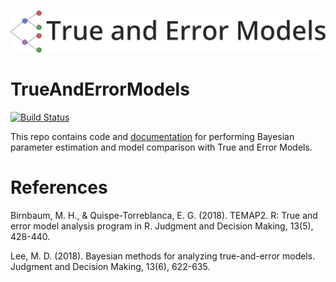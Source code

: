 #
<img src="https://raw.githubusercontent.com/itsdfish/TrueAndErrorModels.jl/gh-pages/dev/assets/logo_readme.png" alt="drawing" width="1000"/>

# TrueAndErrorModels
[![Build Status](https://github.com/itsdfish/TrueAndErrorModels.jl/actions/workflows/CI.yml/badge.svg?branch=main)](https://github.com/itsdfish/TrueAndErrorModels.jl/actions/workflows/CI.yml?query=branch%3Amain)

This repo contains code and [documentation](https://itsdfish.github.io/TrueAndErrorModels.jl/dev/) for performing Bayesian parameter estimation and model comparison with True and Error Models.

# References

Birnbaum, M. H., & Quispe-Torreblanca, E. G. (2018). TEMAP2. R: True and error model analysis program in R. Judgment and Decision Making, 13(5), 428-440.

Lee, M. D. (2018). Bayesian methods for analyzing true-and-error models. Judgment and Decision Making, 13(6), 622-635.
